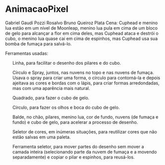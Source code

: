 # AnimacaoPixel

Gabriel Gaudí Pozzi Rosalvo
Bruno Queiroz Plata
Cena: Cuphead e menino lua estão em um nível de Moonleap, menino lua pula em cima de um bloco de gelo para alcançar a flor em cima deles, mas Cuphead ataca e destrói o cubo, o menino lua quase cai em cima de espinhos, mas Cuphead usa sua bomba de fumaça para salvá-lo.

Ferramentas usadas:
<ol>
  <p>Linha, para facilitar o desenho dos pilares e do cubo.</p>
  <p>Círculo e Spray, juntos, nas nuvens no topo e nas nuvens de fumaça. Usava o spray para criar uma forma, o círculo para contorná-la e depois ajeitava as cores e bordas com o lápis, para criar formas arredondadas, mas com uma aparência mais natural.</p>
  <p>Quadrado, para fazer o cubo de gelo.</p>
  <p>Círculo, para fazer os olhos e boca do cubo de gelo.</p>
  <p>Balde, no chão, pilares, menino lua, cor de fundo, nuvens (de fumaça e fundo) e cubo de gelo, para acelerar a processo de desenho.</p>
  <p>Seletor de cores, em inúmeras situações, para reutilizar cores que não estão salvas em uma paleta.</p>
  <p>Ferramenta seletor, para mover partes do desenho sem mover a camada inteira (selecionando parte da nuvem de fumaça e a movendo separadamente) e copiar o pilar e espinhos, para reusá-los.</p>
</ol>
